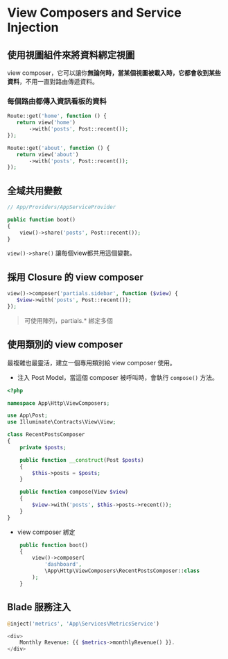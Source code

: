 # View Composers and Service Injection

## 使用視圖組件來將資料綁定視圖

view composer，它可以讓你**無論何時，當某個視圖被載入時，它都會收到某些資料**，不用一直對路由傳遞資料。

### 每個路由都傳入資訊看板的資料

```php
Route::get('home', function () {
   return view('home')
       ->with('posts', Post::recent());
});

Route::get('about', function () {
   return view('about')
       ->with('posts', Post::recent());
});
```

## 全域共用變數


```php
// App/Providers/AppServiceProvider

public function boot()
{
    view()->share('posts', Post::recent());
}
```

`view()->share()` 讓每個view都共用這個變數。

## 採用 Closure 的 view composer

```php
view()->composer('partials.sidebar', function ($view) {
   $view->with('posts', Post::recent());
});
```

> 可使用陣列，partials.* 綁定多個

## 使用類別的 view composer

最複雜也最靈活，建立一個專用類別給 view composer 使用。

- 注入 Post Model，當這個 composer 被呼叫時，會執行 `compose()` 方法。

```php
<?php

namespace App\Http\ViewComposers;

use App\Post;
use Illuminate\Contracts\View\View;

class RecentPostsComposer
{
    private $posts;

    public function __construct(Post $posts)
    {
        $this->posts = $posts;
    }

    public function compose(View $view)
    {
        $view->with('posts', $this->posts->recent());
    }
}
```

- view composer 綁定

```php
    public function boot()
    {
        view()->composer(
            'dashboard',
            \App\Http\ViewComposers\RecentPostsComposer::class
        );
    }
```

## Blade 服務注入

```php
@inject('metrics', 'App\Services\MetricsService')

<div>
    Monthly Revenue: {{ $metrics->monthlyRevenue() }}.
</div>
```